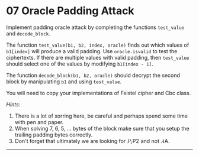 
# 07 Oracle Padding Attack

<p>Implement padding oracle attack by completing the functions <code class="language-text">test_value</code> and <code class="language-text">decode_block</code>.</p><p>The function <code class="language-text">test_value(b1, b2, index, oracle)</code> finds out which values of <code class="language-text">b1[index]</code> will produce a valid padding.
Use <code class="language-text">oracle.isvalid</code> to test the ciphertexts. If there are multiple values with valid padding, then <code class="language-text">test_value</code>
should select one of the values by modifying <code class="language-text">b1[index - 1]</code>.</p><p>The function <code class="language-text">decode_block(b1, b2, oracle)</code> should decrypt the second block by manipulating <code class="language-text">b1</code> and using <code class="language-text">test_value</code>.</p><p>You will need to copy your implementations of Feistel cipher and Cbc class.</p><p><em>Hints:</em></p><ol>
<li>There is a lot of xorring here, be careful and perhaps spend some time with pen and paper.</li>
<li>When solving 7, 6, 5, ... bytes of the block make sure that you setup the trailing padding bytes correctly.</li>
<li>Don't forget that ultimately we are looking for <span class="katex"><span class="katex-mathml"><math xmlns="http://www.w3.org/1998/Math/MathML"><semantics><mrow><msub><mi>P</mi><mn>2</mn></msub></mrow><annotation encoding="application/x-tex">P_2</annotation></semantics></math></span><span class="katex-html" aria-hidden="true"><span class="base"><span class="strut" style="height: 0.83333em; vertical-align: -0.15em;"></span><span class="mord"><span class="mord mathnormal" style="margin-right: 0.13889em;">P</span><span class="msupsub"><span class="vlist-t vlist-t2"><span class="vlist-r"><span class="vlist" style="height: 0.301108em;"><span style="top: -2.55em; margin-left: -0.13889em; margin-right: 0.05em;"><span class="pstrut" style="height: 2.7em;"></span><span class="sizing reset-size6 size3 mtight"><span class="mord mtight">2</span></span></span></span><span class="vlist-s">​</span></span><span class="vlist-r"><span class="vlist" style="height: 0.15em;"><span></span></span></span></span></span></span></span></span></span> and not <span class="katex"><span class="katex-mathml"><math xmlns="http://www.w3.org/1998/Math/MathML"><semantics><mrow><mi>A</mi></mrow><annotation encoding="application/x-tex">A</annotation></semantics></math></span><span class="katex-html" aria-hidden="true"><span class="base"><span class="strut" style="height: 0.68333em; vertical-align: 0em;"></span><span class="mord mathnormal">A</span></span></span></span>.</li>
</ol>

---

